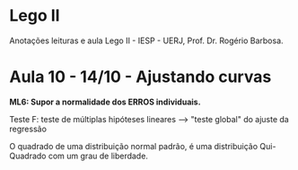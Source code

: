 # Lego II
Anotações leituras e aula Lego II - IESP - UERJ, Prof. Dr. Rogério Barbosa.

# Aula 10 - 14/10 - Ajustando curvas

**ML6:  Supor a normalidade dos ERROS individuais.**

Teste F: teste de múltiplas hipóteses lineares --> "teste global" do ajuste da regressão

O quadrado de uma distribuição normal padrão, é uma distribuição Qui-Quadrado com um grau de liberdade.
